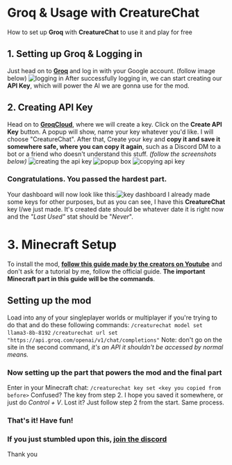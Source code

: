 # Groq & Usage with CreatureChat
How to set up **Groq** with **CreatureChat** to use it and play for free

## 1. Setting up Groq & Logging in
Just head on to **[Groq](https://groq.com/)** and log in with your Google account. (follow image below)
![logging in](https://media.discordapp.net/attachments/1204560010445852783/1250880192017207317/image.png?ex=666c8c76&is=666b3af6&hm=96a78556b0f77b6057c4e39f3119b6c5b076b224a4715c8994d386deccd9e270&=&format=webp&quality=lossless&width=1350&height=676)
After successfully logging in, we can start creating our **API Key**, which will power the AI we are gonna use for the mod.

## 2. Creating API Key
Head on to **[GroqCloud](https://console.groq.com/keys)**, where we will create a key.
Click on the **Create API Key** button. A popup will show, name your key whatever you'd like. I will choose "CreatureChat". After that, Create your key and **copy it and save it somewhere safe, where you can copy it again**, such as a Discord DM to a bot or a friend who doesn't understand this stuff. *(follow the screenshots below)*
![creating the api key](https://cdn.discordapp.com/attachments/1204560010445852783/1250881108778946692/image.png?ex=666c8d50&is=666b3bd0&hm=3e907b764782216dbd2e230f7d4c5d4a6f43f04571ec4164f17f31928267bfa2&)
![popup box](https://cdn.discordapp.com/attachments/1204560010445852783/1250881400773804104/image.png?ex=666c8d96&is=666b3c16&hm=2268b25490875a92633865c9beab23da1a1cc00e98299713bc7ee483f3fe07e9&)
![copying api key](https://cdn.discordapp.com/attachments/1204560010445852783/1250882426914214059/image.png?ex=666c8e8a&is=666b3d0a&hm=364f4d1bb5b9dee0996ea2234fbbc35f2e649ce858e39b5fc26d86e9e32fac03&)
### Congratulations. You passed the hardest part.
Your dashboard will now look like this:![key dashboard](https://cdn.discordapp.com/attachments/1204560010445852783/1250882841311445012/image.png?ex=666c8eed&is=666b3d6d&hm=0f61bb9ce6c23dedc070f4d4888cde1b2b215414c560a3d5e75fef0e48e64b61&)
I already made some keys for other purposes, but as you can see, I have this **CreatureChat** key I/we just made. It's created date should be whatever date it is right now and the *"Last Used"* stat should be "*Never*".

# 3. Minecraft Setup
To install the mod, **[follow this guide made by the creators on Youtube](https://youtu.be/P2txUop_kSM?si=6Swz90w7P3pmPSlm)** and don't ask for a tutorial by me, follow the official guide.
**The important Minecraft part in this guide will be the commands**.
## Setting up the mod
Load into any of your singleplayer worlds or multiplayer if you're trying to do that and do these following commands:
`/creaturechat model set llama3-8b-8192`
`/creaturechat url set "https://api.groq.com/openai/v1/chat/completions"`
Note: don't go on the site in the second command, *it's an API it shouldn't be accessed by normal means.*
### Now setting up the part that powers the mod and the final part
Enter in your Minecraft chat:
`/creaturechat key set <key you copied from before>`
Confused? The key from step 2. I hope you saved it somewhere, or just do *Control + V*.
Lost it? Just follow step 2 from the start. Same process.

### That's it! Have fun!
### If you just stumbled upon this, [join the discord](https://discord.gg/skAx6tyqvF)
Thank you
